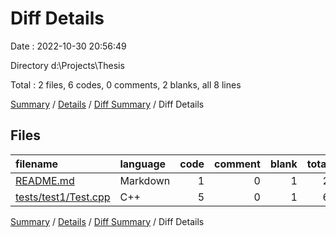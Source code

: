 # Diff Details

Date : 2022-10-30 20:56:49

Directory d:\\Projects\\Thesis

Total : 2 files,  6 codes, 0 comments, 2 blanks, all 8 lines

[Summary](results.md) / [Details](details.md) / [Diff Summary](diff.md) / Diff Details

## Files
| filename | language | code | comment | blank | total |
| :--- | :--- | ---: | ---: | ---: | ---: |
| [README.md](/README.md) | Markdown | 1 | 0 | 1 | 2 |
| [tests/test1/Test.cpp](/tests/test1/Test.cpp) | C++ | 5 | 0 | 1 | 6 |

[Summary](results.md) / [Details](details.md) / [Diff Summary](diff.md) / Diff Details